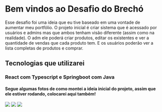 # Bem vindos ao Desafio do Brechó


Esse desafio foi uma ideia que eu tive baseado em uma vontade de aumentar meu portfólio. O projeto inicial é criar sistema que é acessado por usuários e admins mas que ambos tenham visão diferente (assim como na realidade). O adm ele poderá criar produtos, editar os existentes e ver a quantidade de vendas que cada produto tem. E os usuários poderão ver a lista completas de produtos e comprar. 

## Tecnologias que utilizarei

### React com Typescript e Springboot com Java


#### Segue algumas fotos de como montei a ideia inicial do projeto, assim que ele estiver rodando, colocarei aqui também!
<img src='https://i.imgur.com/OVcBHGK.png'>
<img src='https://i.imgur.com/fJLOtot.png'>
<img src='https://i.imgur.com/qL8JP8V.png'>
